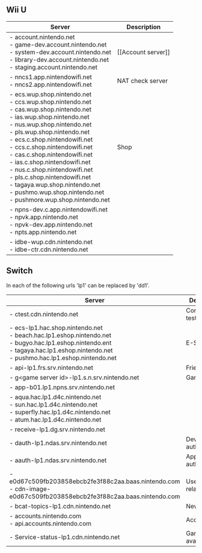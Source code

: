 ## Wii U
| Server | Description |
| --- | --- |
| - account.nintendo.net<br>- game-dev.account.nintendo.net<br>- system-dev.account.nintendo.net<br>- library-dev.account.nintendo.net<br>- staging.account.nintendo.net | [[Account server]] |
| - nncs1.app.nintendowifi.net<br>- nncs2.app.nintendowifi.net | NAT check server |
| - ecs.wup.shop.nintendo.net<br>- ccs.wup.shop.nintendo.net<br>- cas.wup.shop.nintendo.net<br>- ias.wup.shop.nintendo.net<br>- nus.wup.shop.nintendo.net<br>- pls.wup.shop.nintendo.net<br>- ecs.c.shop.nintendowifi.net<br>- ccs.c.shop.nintendowifi.net<br>- cas.c.shop.nintendowifi.net<br>- ias.c.shop.nintendowifi.net<br>- nus.c.shop.nintendowifi.net<br>- pls.c.shop.nintendowifi.net<br>- tagaya.wup.shop.nintendo.net<br>- pushmo.wup.shop.nintendo.net<br>- pushmore.wup.shop.nintendo.net | Shop |
| - npns-dev.c.app.nintendowifi.net<br>- npvk.app.nintendo.net<br>- npvk-dev.app.nintendo.net<br>- npts.app.nintendo.net | |
| - idbe-wup.cdn.nintendo.net<br>- idbe-ctr.cdn.nintendo.net | |

## Switch
In each of the following urls 'lp1' can be replaced by 'dd1'.

| Server | Description |
| --- | --- |
| - ctest.cdn.nintendo.net | Connection test |
| - ecs-lp1.hac.shop.nintendo.net<br>- beach.hac.lp1.eshop.nintendo.net<br>- bugyo.hac.lp1.eshop.nintendo.ent<br>- tagaya.hac.lp1.eshop.nintendo.net<br>- pushmo.hac.lp1.eshop.nintendo.net | E-Shop |
| - api-lp1.frs.srv.nintendo.net | Friends |
| - g&lt;game server id&gt;-lp1.s.n.srv.nintendo.net | Game servers |
| - app-b01.lp1.npns.srv.nintendo.net | |
| - aqua.hac.lp1.d4c.nintendo.net<br>- sun.hac.lp1.d4c.nintendo.net<br>- superfly.hac.lp1.d4c.nintendo.net<br>- atum.hac.lp1.d4c.nintendo.net |
| - receive-lp1.dg.srv.nintendo.net | |
| - dauth-lp1.ndas.srv.nintendo.net | Device authentication |
| - aauth-lp1.ndas.srv.nintendo.net | Application authentication |
| - e0d67c509fb203858ebcb2fe3f88c2aa.baas.nintendo.com<br>- cdn-image-e0d67c509fb203858ebcb2fe3f88c2aa.baas.nintendo.com | User/account related |
| - bcat-topics-lp1.cdn.nintendo.net | News |
| - accounts.nintendo.com<br>- api.accounts.nintendo.com | Accounts |
| - Service-status-lp1.cdn.nintendo.net | Game server availability |